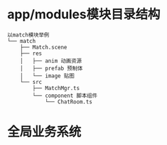 # app/modules模块目录结构
```
以match模块举例
└── match
    ├── Match.scene
    ├── res
    │   ├── anim 动画资源
    │   ├── prefab 预制体
    │   └── image 贴图
    └── src
        ├── MatchMgr.ts 
        └── component 脚本组件
            └── ChatRoom.ts
```

# 全局业务系统

